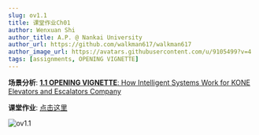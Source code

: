 ```yaml
---
slug: ov1.1
title: 课堂作业Ch01
author: Wenxuan Shi
author_title: A.P. @ Nankai University
author_url: https://github.com/walkman617/walkman617
author_image_url: https://avatars.githubusercontent.com/u/9105499?v=4
tags: [assignments, OPENING VIGNETTE]
---
```



**场景分析**: [**1.1 OPENING VIGNETTE**: How Intelligent Systems Work for KONE Elevators and Escalators Company](/docs/OpenVigntte/ov1.1)

**课堂作业**: [点击这里](http://nankai-cs.mikecrm.com/qi6ABxT)

![ov1.1](/img/ov/ov1.1.png)